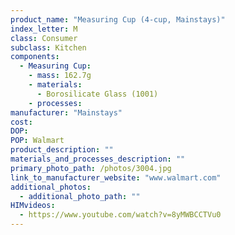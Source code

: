 ```yaml
---
product_name: "Measuring Cup (4-cup, Mainstays)"
index_letter: M
class: Consumer
subclass: Kitchen
components:
  - Measuring Cup:
    - mass: 162.7g
    - materials:
      - Borosilicate Glass (1001)
    - processes:
manufacturer: "Mainstays"
cost: 
DOP: 
POP: Walmart
product_description: ""
materials_and_processes_description: ""
primary_photo_path: /photos/3004.jpg
link_to_manufacturer_website: "www.walmart.com"
additional_photos:
  - additional_photo_path: ""
HIMvideos:
  - https://www.youtube.com/watch?v=8yMWBCCTVu0
---
```

